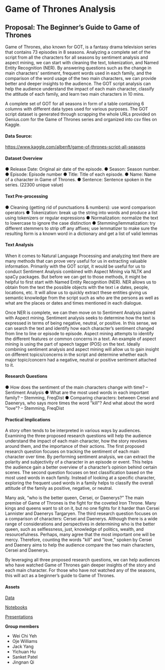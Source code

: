  # Game of Thrones Analysis
 ## Proposal: The Beginner’s Guide to Game of Thrones

Game of Thrones, also known for GOT, is a fantasy drama television series that contains 73 episodes in 8 seasons. Analyzing a complete set of the script from all the characters for all seasons by sentiment analysis and aspect mining, we can start with cleaning the text, tokenization, and Named Entity Recognition (NER). By answering questions such as the change in main characters' sentiment, frequent words used in each family, and the comparison of the word usage of the two main characters, we can provide better and deeper insights to the audience. The GOT script analysis can help the audience understand the impact of each main character, classify the attitude of each family, and learn two main characters in 10 mins.

A complete set of GOT for all seasons in form of a table containing 6 columns with different data types used for various purposes. The GOT script dataset is generated through scrapping the whole URLs provided on Genius.com for the Game of Thrones series and organized into csv files on Kaggle. 


#### Data Source:
https://www.kaggle.com/albenft/game-of-thrones-script-all-seasons

#### Dataset Overview

●	Release Date: Original air date of the episode.
●	Season: Season number.
●	Episode: Episode number
●	Title: Title of each episode.
●	Name: Name of a character in Game of Thrones.
●	Sentence: Sentence spoken in the series. (22300 unique value)

#### Text Pre-processing 

●	Cleaning (getting rid of punctuations & numbers): use word comparison operators
●	Tokenization: break up the string into words and produce a list using tokenizers or regular expressions
●	Normalization: normalize the text to lowercase to ignore the case distinction
●	Stemming/lemmatization: try different stemmers to strip off any affixes; use lemmatizer to make sure the resulting form is a known word in a dictionary and get a list of valid lemmas

#### Text Analysis

When it comes to Natural Language Processing and analyzing text there are many methods that can prove very useful for us in extracting valuable information. Primarily with the GOT script, it would be useful for us to conduct Sentiment Analysis combined with Aspect Mining via NLTK and spaCy packages. But before we can get to those methods, it might be helpful to first start with Named Entity Recognition (NER). NER allows us to obtain from the text the possible objects with the text i.e dates, people, locations, etc. It will allow us to quickly extract these entities giving us semantic knowledge from the script such as who are the persons as well as what are the places or dates and times mentioned in each dialogue.

Once NER is complete, we can then move on to Sentiment Analysis paired with Aspect mining. Sentiment analysis seeks to determine how the text is expressed in terms of being negative, neutral, or positive. In this sense, we can search the text and identify how each character’s sentiment changed from line to line or episode to episode. Aspect mining attempts to identify the different features or common concerns in a text. An example of aspect mining is using the part of speech tagger (POS) on the text. Ideally combining sentiment analysis and aspect mining will allow us to gain insight on different topics/concerns in the script and determine whether each major topic/concern had a negative, neutral or positive sentiment attached to it.


#### Research Questions

●	How does the sentiment of the main characters change with time? – Sentiment Analysis
●	What are the most used words in each important family? – Stemming, FreqDist
●	Comparing characters: between Cersei and Daenerys, who says more times the word "kill"? And what about the word "love"? – Stemming, FreqDist

#### Practical Implications

A story often tends to be interpreted in various ways by audiences. Examining the three proposed research questions will help the audience understand the impact of each main character, how the story revolves around them, and the importance of their actions. The first proposed research question focuses on tracking the sentiment of each main character over time. By performing sentiment analysis, we can extract the polarity and subjectivity of a character in an episode or event. This helps the audience gain a better overview of a character’s opinion behind certain scenes. The second question focuses on text classification based on the most used words in each family. Instead of looking at a specific character, exploring the frequent used words in a family helps to classify the overall attitude of the family as positive, negative, or neutral. 

Many ask, “who is the better queen, Cersei, or Daenerys?” The main premise of Game of Thrones is the fight for the coveted Iron Throne. Many kings and queens want to sit on it, but no one fights for it harder than Cersei Lannister and Daenerys Targaryen. The third research question focuses on a comparison of characters: Cersei and Daenerys. Although there is a wide range of considerations and perspectives in determining who is the better queen, such as selflessness, just, knowledge of politics, wealth, and resourcefulness. Perhaps, many agree that the most important one will be mercy.  Therefore, counting the words "kill" and "love,” spoken by Cersei and Daenery aims to help the audience compare the two main characters, Cersei and Daenerys. 

By leveraging all three proposed research questions, we can help audiences who have watched Game of Thrones gain deeper insights of the story and each main character. For those who have not watched any of the seasons, this will act as a beginner’s guide to Game of Thrones.

#### Assets
[Data](https://github.com/OjeWilliams/NLP_Analysis/tree/main/data)

[Notebooks](https://github.com/OjeWilliams/NLP_Analysis/tree/main/notebooks)

[Presentations](https://github.com/OjeWilliams/NLP_Analysis/tree/main/Presentations)
<br/>


**Group members**	
- Wei Chi Yeh	
- Oje Williams	
- Jack Yang	
- Yichuan Hu	
- Sanket Patel	
- Jingnan Qi
